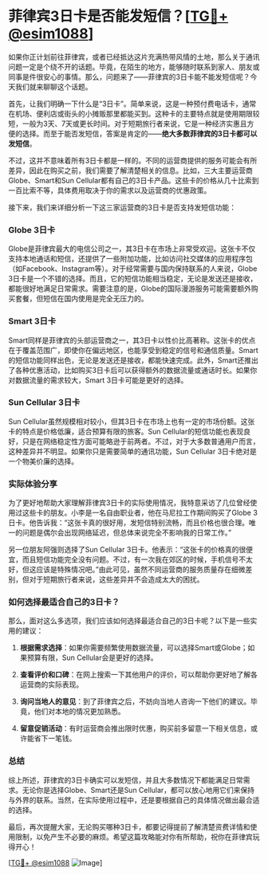 # 菲律宾3日卡是否能发短信？[[TG💪+ @esim1088](https://t.me/s/esim1088)]

如果你正计划前往菲律宾，或者已经抵达这片充满热带风情的土地，那么关于通讯问题一定是个绕不开的话题。毕竟，在陌生的地方，能够随时联系到家人、朋友或同事是件很安心的事情。那么，问题来了——菲律宾的3日卡能不能发短信呢？今天我们就来聊聊这个话题。

首先，让我们明确一下什么是“3日卡”。简单来说，这是一种预付费电话卡，通常在机场、便利店或街头的小摊贩那里都能买到。这种卡的主要特点就是使用期限较短，一般为3天、7天或更长时间。对于短期旅行者来说，它是一种经济实惠且方便的选择。而至于能否发短信，答案是肯定的——**绝大多数菲律宾的3日卡都可以发短信**。

不过，这并不意味着所有3日卡都是一样的。不同的运营商提供的服务可能会有所差异，因此在购买之前，我们需要了解清楚相关的信息。比如，三大主要运营商Globe、Smart和Sun Cellular都有自己的3日卡产品。这些卡的价格从几十比索到一百比索不等，具体费用取决于你的需求以及运营商的优惠政策。

接下来，我们来详细分析一下这三家运营商的3日卡是否支持发短信功能：

### Globe 3日卡

Globe是菲律宾最大的电信公司之一，其3日卡在市场上非常受欢迎。这张卡不仅支持本地通话和短信，还提供了一些附加功能，比如访问社交媒体的应用程序包（如Facebook、Instagram等）。对于经常需要与国内保持联系的人来说，Globe 3日卡是一个不错的选择。而且，它的短信功能相当稳定，无论是发送还是接收，都能很好地满足日常需求。需要注意的是，Globe的国际漫游服务可能需要额外购买套餐，但短信在国内使用是完全无压力的。

### Smart 3日卡

Smart同样是菲律宾的头部运营商之一，其3日卡以性价比高著称。这张卡的优点在于覆盖范围广，即使你在偏远地区，也能享受到稳定的信号和通信质量。Smart的短信功能同样出色，无论是发送还是接收，都能快速完成。此外，Smart还推出了各种优惠活动，比如购买3日卡后可以获得额外的数据流量或通话时长。如果你对数据流量的需求较大，Smart 3日卡可能是更好的选择。

### Sun Cellular 3日卡

Sun Cellular虽然规模相对较小，但其3日卡在市场上也有一定的市场份额。这张卡的特点是价格低廉，适合预算有限的旅客。Sun Cellular的短信功能也表现良好，只是在网络稳定性方面可能略逊于前两者。不过，对于大多数普通用户而言，这种差异并不明显。如果你只是需要简单的通讯功能，Sun Cellular 3日卡绝对是一个物美价廉的选择。

### 实际体验分享

为了更好地帮助大家理解菲律宾3日卡的实际使用情况，我特意采访了几位曾经使用过这些卡的朋友。小李是一名自由职业者，他在马尼拉工作期间购买了Globe 3日卡。他告诉我：“这张卡真的很好用，发短信特别流畅，而且价格也很合理。唯一的问题是偶尔会出现网络延迟，但总体来说完全不影响我的日常工作。”

另一位朋友阿强则选择了Sun Cellular 3日卡。他表示：“这张卡的价格真的很便宜，而且短信功能完全没有问题。不过，有一次我在郊区的时候，手机信号不太好，但这应该是特殊情况吧。”由此可见，虽然不同运营商的服务质量存在细微差别，但对于短期旅行者来说，这些差异并不会造成太大的困扰。

### 如何选择最适合自己的3日卡？

那么，面对这么多选项，我们应该如何选择最适合自己的3日卡呢？以下是一些实用的建议：

1. **根据需求选择**：如果你需要频繁使用数据流量，可以选择Smart或Globe；如果预算有限，Sun Cellular会是更好的选择。
   
2. **查看评价和口碑**：在网上搜索一下其他用户的评价，可以帮助你更好地了解各运营商的实际表现。

3. **询问当地人的意见**：到了菲律宾之后，不妨向当地人咨询一下他们的建议。毕竟，他们对本地的情况更加熟悉。

4. **留意促销活动**：有时运营商会推出限时优惠，购买前多留意一下相关信息，或许能省下一笔钱。

### 总结

综上所述，菲律宾的3日卡确实可以发短信，并且大多数情况下都能满足日常需求。无论你是选择Globe、Smart还是Sun Cellular，都可以放心地用它们来保持与外界的联系。当然，在实际使用过程中，还是要根据自己的具体情况做出最合适的选择。

最后，再次提醒大家，无论购买哪种3日卡，都要记得提前了解清楚资费详情和使用限制，以免产生不必要的麻烦。希望这篇攻略能对你有所帮助，祝你在菲律宾玩得开心！

[[TG💪+ @esim1088](https://t.me/s/esim1088) ![Image](https://i.postimg.cc/4NQfJmqS/Snipaste-2025-05-13-00-14-12.png)]